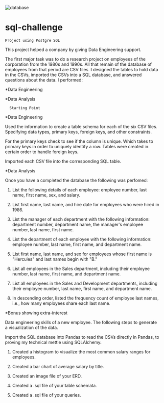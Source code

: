 ![database](https://user-images.githubusercontent.com/79778345/119245107-2f3eaa80-bb3c-11eb-967d-f1dbac70a78b.png)

# sql-challenge
    Project using Postgre SQL

This project helped a company by giving Data Engineering support. 

The first major task was to do a research project on employees of the corporation from the 1980s and 1990s. All that remain of the database of employees from that period are CSV files.
I designed the tables to hold data in the CSVs, imported the CSVs into a SQL database, and answered questions about the data. I performed:


*Data Engineering

*Data Analysis



      Starting Point

*Data Engineering

Used the information to create a table schema for each of the six CSV files. Specifying data types, primary keys, foreign keys, and other constraints.

For the primary keys check to see if the column is unique. Which takes to primary keys in order to uniquely identify a row. Tables were created in certain order to handle foreign keys.

Imported each CSV file into the corresponding SQL table. 



*Data Analysis

Once you have a completed the database the following was perfomed:


1. List the following details of each employee: employee number, last name, first name, sex, and salary.


2. List first name, last name, and hire date for employees who were hired in 1986.


3. List the manager of each department with the following information: department number, department name, the manager's employee number, last name, first name.


4. List the department of each employee with the following information: employee number, last name, first name, and department name.


5. List first name, last name, and sex for employees whose first name is "Hercules" and last names begin with "B."


6. List all employees in the Sales department, including their employee number, last name, first name, and department name.


7. List all employees in the Sales and Development departments, including their employee number, last name, first name, and department name.


8. In descending order, listed the frequency count of employee last names, i.e., how many employees share each last name.



*Bonus showing extra-interest

Data engineering skills of a new employee. The following steps to generate a visualization of the data.

Import the SQL database into Pandas to read the CSVs directly in Pandas, to proving my technical mettle using SQLAlchemy.


1. Created a histogram to visualize the most common salary ranges for employees.

2. Created a bar chart of average salary by title.


3. Created an image file of your ERD.


4. Created a .sql file of your table schemata.


5. Created a .sql file of your queries.



